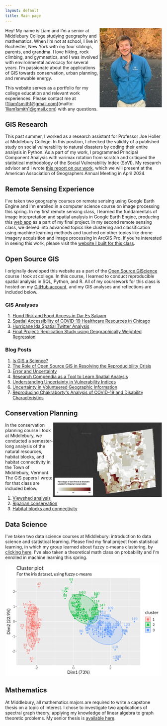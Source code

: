 ```yaml
---
layout: default
title: Main page
---
```


<img src="/assets/Profile_Photo.jpg" align="right" width="200px"/>
Hey! My name is Liam and I’m a senior at Middlebury College studying geography and mathematics.
When I’m not at school, I live in Rochester, New York with my four siblings, parents, and grandma. 
I love hiking, rock climbing, and gymnastics, and I was involved with environmental advocacy for several years.
I’m passionate about the applications of GIS towards conservation, urban planning, and renewable energy. 

This website serves as a portfolio for my college education and relevant work experiences.
Please contact me at [1liam1smith1@gmail.com](mailto: 1liam1smith1@gmail.com) with any questions.
<br clear="left"/>


## GIS Research
This past summer, I worked as a research assistant for Professor Joe Holler at Middlebury College.
In this position, I checked the validity of a published study on social vulnerability to natural disasters by coding their entire analysis in Python.
As a part of my work, I programmed Principal Component Analysis with varimax rotation from scratch and critiqued the statistical methodology of the Social Vulnerability Index (SoVI).
My research advisor and I wrote [this report on our work](RPr-Spielman-2020-report.pdf), which we will present at the American Association of Geographers Annual Meeting in April 2024. 

## Remote Sensing Experience

I've taken two geography courses on remote sensing using Google Earth Engine and I'm enrolled in a computer science course on image processing this spring.
In my first remote sensing class, I learned the fundamentals of image interpretation and spatial analysis in Google Earth Engine, producing this [web app](https://lwsmith.users.earthengine.app/view/changing-ndvi-and-lst-in-cape-town) as a part of my final project.
In my second remote sensing class, we delved into advanced topics like clustering and classification using machine learning methods and touched on other topics like drone imagery acquisition and image processing in ArcGIS Pro.
If you're interested in seeing this work, please visit the [website I built for this class](https://sites.middlebury.edu/lwsmithremotesensing/).

## Open Source GIS

I originally developed this website as a part of the [Open Source GIScience](https://gis4dev.github.io/) course I took at college.
In this course, I learned to conduct reproducible spatial analysis in SQL, Python, and R.
All of my coursework for this class is hosted on my [GitHub account](https://github.com/Liam-W-Smith), and my GIS analyses and reflections are included below.

### GIS Analyses
1. [Flood Risk and Food Access in Dar Es Salaam](/Dar-Es-Salaam-Vulnerability/report)
2. [Spatial Accessibility of COVID-19 Healthcare Resources in Chicago](COVID-19-spatial-accessibility)
3. [Hurricane Ida Spatial Twitter Analysis](hurricane-ida-spatial-twitter-analysis)
4. [Final Project: Replication Study using Geographically Weighted Regression](dental-gwr)

### Blog Posts

1. [Is GIS a Science?](open-giscience)
2. [The Role of Open Source GIS in Resolving the Reproducibility Crisis](Reproducibility-crisis)
3. [Error and Uncertainty](error-and-uncertainty)
4. [Research Compendia as a Tool to Learn Spatial Analysis](Research-Compendium-Learning-Spatial-Analysis)
5. [Understanding Uncertainty in Vulnerability Indices](vulnerability_and_uncertainty)
6. [Uncertainty in Volunteered Geographic Information](VGI-Uncertainty)
7. [Reproducing Chakraborty's Analysis of COVID-19 and Disability Characteristics](chakraborty-reproduction)

## Conservation Planning

<img src="/assets/conservationPlanning.png" align="right" width="350px"/>

In the conservation planning course I took at Middlebury, we conducted a semester-long analysis of the natural resources, habitat blocks, and habitat connectivity in the Town of Middlebury, Vermont.
The GIS papers I wrote for that class are included below.

1. [Viewshed analysis](clearings_report.pdf)
2. [Riparian conservation](riparian_report.pdf)
3. [Habitat blocks and connectivity](final_report.pdf)

## Data Science

I've taken two data science courses at Middlebury: introduction to data science and statistical learning.
Please find my final project from statistical learning, in which my group learned about fuzzy c-means clustering, by [clicking here](Project.html).
I've also taken a theoretical math class on probability and I'm enrolled in machine learning this spring.

![Data Science image](/assets/fuzzyCmeans.png)

## Mathematics

At Middlebury, all mathematics majors are required to write a capstone thesis on a topic of interest.
I chose to investigate two applications of spectral graph theory, applying my knowledge of linear algebra to graph theoretic problems.
My senior thesis is [available here](thesis.pdf).